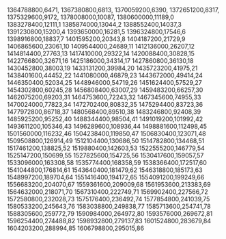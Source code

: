 1364788800,6471,
1367380800,6813,
1370059200,6390,
1372651200,8317,
1375329600,9172,
1378008000,10087,
1380600000,11189,0
1383278400,12111,1
1385874000,13044,2
1388552400,14037,3
1391230800,15200,4
1393650000,16281,5
1396324800,17546,6
1398916800,18837,7
1401595200,20343,8
1404187200,21729,9
1406865600,23061,10
1409544000,24689,11
1412136000,26207,12
1414814400,27763,13
1417410000,29322,14
1420088400,30828,15
1422766800,32671,16
1425186000,34314,17
1427860800,36130,18
1430452800,38003,19
1433131200,39984,20
1435723200,41975,21
1438401600,44452,22
1441080000,46879,23
1443672000,49414,24
1446350400,52034,25
1448946000,54719,26
1451624400,57529,27
1454302800,60245,28
1456808400,63007,29
1459483200,66257,30
1462075200,69203,31
1464753600,72243,32
1467345600,74955,33
1470024000,77823,34
1472702400,80832,35
1475294400,83723,36
1477972800,86718,37
1480568400,89510,38
1483246800,92408,39
1485925200,95252,40
1488344400,98504,41
1491019200,101992,42
1493611200,105346,43
1496289600,108936,44
1498881600,112498,45
1501560000,116232,46
1504238400,119850,47
1506830400,123071,48
1509508800,126914,49
1512104400,130686,50
1514782800,134468,51
1517461200,138825,52
1519880400,142603,53
1522555200,146779,54
1525147200,150699,55
1527825600,154725,56
1530417600,159057,57
1533096000,163308,58
1535774400,168358,59
1538366400,172517,60
1541044800,176814,61
1543640400,181479,62
1546318800,185173,63
1548997200,189704,64
1551416400,194172,65
1554091200,199249,66
1556683200,204070,67
1559361600,209009,68
1561953600,213383,69
1564632000,218071,70
1567310400,222749,71
1569902400,227566,72
1572580800,232028,73
1575176400,236492,74
1577854800,241039,75
1580533200,245643,76
1583038800,249838,77
1585713600,254741,78
1588305600,259772,79
1590984000,264972,80
1593576000,269672,81
1596254400,274488,82
1598932800,279137,83
1601524800,283679,84
1604203200,288994,85
1606798800,295015,86
